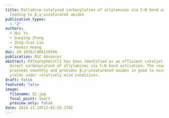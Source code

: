 ```yaml
---
title: Palladium-catalyzed carbonylation of allylamines via C−N bond activation
  leading to β,γ-unsaturated amides
publication_types:
  - "2"
authors:
  - Hui Yu
  - Guoying Zhang
  - Zong-Jian Liu
  - Hanmin Huang
doi: 10.1039/C4RA13939A
publication: RSC Advances
abstract: Pd(Xantphos)Cl2 has been identified as an efficient catalyst for the
  direct carbonylation of allylamines via C–N bond activation. The reaction
  proceeds smoothly and provides β,γ-unsaturated amides in good to excellent
  yields under relatively mild conditions.
draft: false
featured: false
image:
  filename: 52.jpg
  focal_point: Smart
  preview_only: false
date: 2014-11-19T12:01:55.170Z
---
```

